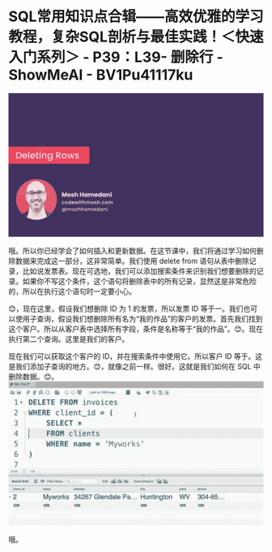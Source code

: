 # SQL常用知识点合辑——高效优雅的学习教程，复杂SQL剖析与最佳实践！＜快速入门系列＞ - P39：L39- 删除行 - ShowMeAI - BV1Pu41117ku

![](img/eaf068e6bde73d21d7bbfe9147424a36_0.png)

哦。所以你已经学会了如何插入和更新数据。在这节课中，我们将通过学习如何删除数据来完成这一部分，这非常简单。我们使用 delete from 语句从表中删除记录，比如说发票表。现在可选地，我们可以添加搜索条件来识别我们想要删除的记录。如果你不写这个条件，这个语句将删除表中的所有记录，显然这是非常危险的，所以在执行这个语句时一定要小心。

😊，现在这里，假设我们想删除 ID 为 1 的发票，所以发票 ID 等于一。我们也可以使用子查询，假设我们想删除所有名为“我的作品”的客户的发票。首先我们找到这个客户。所以从客户表中选择所有字段，条件是名称等于“我的作品”。😊。现在执行第二个查询。这里是我们的客户。

现在我们可以获取这个客户的 ID，并在搜索条件中使用它。所以客户 ID 等于。这是我们添加子查询的地方。😊，就像之前一样。很好。这就是我们如何在 SQL 中删除数据。😊。![](img/eaf068e6bde73d21d7bbfe9147424a36_2.png)

哦。
